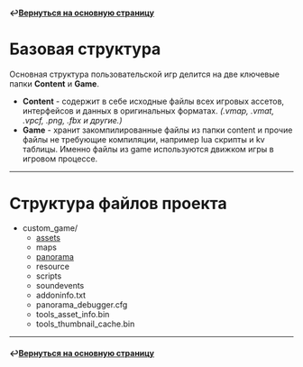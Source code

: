 #### ↩️[Вернуться на основную страницу](../README.md)

# Базовая структура
Основная структура пользовательской игр делится на две ключевые папки **Сontent** и **Game**.
- **Content** - содержит в себе исходные файлы всех игровых ассетов, интерфейсов и данных в оригинальных форматах. *(.vmap, .vmat, .vpcf, .png, .fbx и другие.)*
- **Game** - хранит закомпилированные файлы из папки content и прочие файлы не требующие компиляции, например lua скрипты и kv таблицы. Именно файлы из game используются движком игры в игровом процессе.

--------

# Структура файлов проекта
- custom_game/
  - [assets](structure/assets.md#assets)
  - maps
  - [panorama](structure/panorama.md#%EF%B8%8Fpanorama)
  - resource
  - scripts
  - soundevents
  - addoninfo.txt
  - panorama_debugger.cfg
  - tools_asset_info.bin
  - tools_thumbnail_cache.bin

--------

#### ↩️[Вернуться на основную страницу](../README.md)
